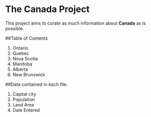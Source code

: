 # The Canada Project

This project aims to curate as much information about **Canada** as is possible.

##Table of Contents

1. Ontario
2. Quebec
3. Nova Scotia
4. Manitoba
5. Alberta
6. New Brunswick

##Data contained in each file:

1. Capital city
2. Population
3. Land Area
4. Date Entered

